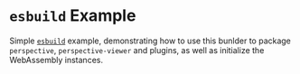 # `esbuild` Example

Simple [`esbuild`](https://esbuild.github.io/) example, demonstrating how to use
this bunlder to package `perspective`, `perspective-viewer` and plugins, as well
as initialize the WebAssembly instances.
